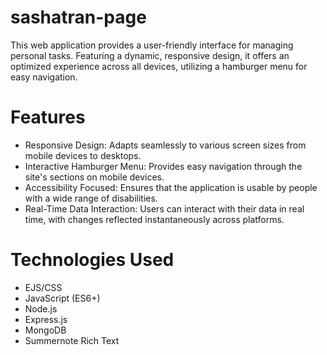 # sashatran-page

This web application provides a user-friendly interface for managing personal tasks. Featuring a dynamic, responsive design, it offers an optimized experience across all devices, utilizing a hamburger menu for easy navigation.

# Features

- Responsive Design: Adapts seamlessly to various screen sizes from mobile devices to desktops.
- Interactive Hamburger Menu: Provides easy navigation through the site's sections on mobile devices.
- Accessibility Focused: Ensures that the application is usable by people with a wide range of disabilities.
- Real-Time Data Interaction: Users can interact with their data in real time, with changes reflected instantaneously across platforms.

# Technologies Used

- EJS/CSS
- JavaScript (ES6+)
- Node.js
- Express.js
- MongoDB
- Summernote Rich Text
